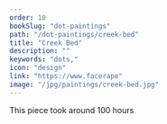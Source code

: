 ```yaml
---
order: 10
bookSlug: "dot-paintings"
path: "/dot-paintings/creek-bed"
title: "Creek Bed"
description: ""
keywords: "dots,"
icon: "design"
link: "https://www.facerape"
image: "/jpg/paintings/creek-bed.jpg"
---
```

This piece took around 100 hours
